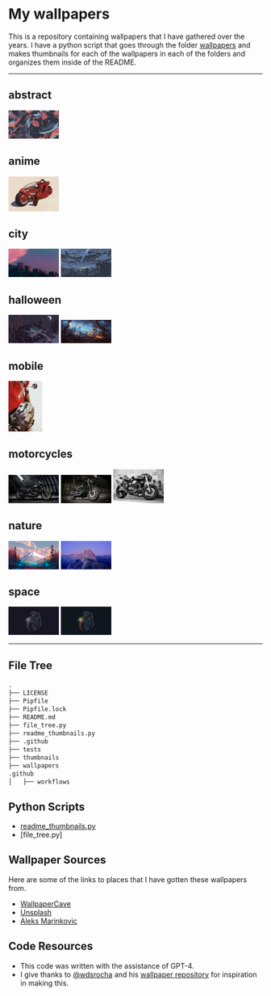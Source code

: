 # My wallpapers

This is a repository containing wallpapers that I have gathered over the years. I have a python script that goes through the folder [wallpapers](/wallpapers) and makes thumbnails for each of the wallpapers in each of the folders and organizes them inside of the README. 

---

<!-- THUMBNAILS_START -->

## abstract

[![ign_colorful.png](thumbnails/abstract/ign_colorful.png)](wallpapers/abstract/ign_colorful.png) 

## anime

[![ilya_kuvshinov_06.jpeg](thumbnails/anime/ilya_kuvshinov_06.jpeg)](wallpapers/anime/ilya_kuvshinov_06.jpeg) 

## city

[![evening-sky.png](thumbnails/city/evening-sky.png)](wallpapers/city/evening-sky.png) [![ign_dudeOnBuilding3.png](thumbnails/city/ign_dudeOnBuilding3.png)](wallpapers/city/ign_dudeOnBuilding3.png) 

## halloween

[![ghfw94chrlt91.png](thumbnails/halloween/ghfw94chrlt91.png)](wallpapers/halloween/ghfw94chrlt91.png) [![wp4767418.jpg](thumbnails/halloween/wp4767418.jpg)](wallpapers/halloween/wp4767418.jpg) 

## mobile

[![aleks-marinkovic-rvziaOyz9_Y-unsplash.jpg](thumbnails/mobile/aleks-marinkovic-rvziaOyz9_Y-unsplash.jpg)](wallpapers/mobile/aleks-marinkovic-rvziaOyz9_Y-unsplash.jpg) 

## motorcycles

[![wp10762147-harley-davidson-dyna-wallpapers.jpg](thumbnails/motorcycles/wp10762147-harley-davidson-dyna-wallpapers.jpg)](wallpapers/motorcycles/wp10762147-harley-davidson-dyna-wallpapers.jpg) [![wp10762149.jpg](thumbnails/motorcycles/wp10762149.jpg)](wallpapers/motorcycles/wp10762149.jpg) [![wp6959117.jpg](thumbnails/motorcycles/wp6959117.jpg)](wallpapers/motorcycles/wp6959117.jpg) 

## nature

[![forrest.png](thumbnails/nature/forrest.png)](wallpapers/nature/forrest.png) [![yosemite.png](thumbnails/nature/yosemite.png)](wallpapers/nature/yosemite.png) 

## space

[![2e3e68fb-b6da-4bb6-8ad3-9a2d335340af.png](thumbnails/space/2e3e68fb-b6da-4bb6-8ad3-9a2d335340af.png)](wallpapers/space/2e3e68fb-b6da-4bb6-8ad3-9a2d335340af.png) [![astronaut-jellyfish-space-digital-art-uhdpaper.com-4K-107.jpg](thumbnails/space/astronaut-jellyfish-space-digital-art-uhdpaper.com-4K-107.jpg)](wallpapers/space/astronaut-jellyfish-space-digital-art-uhdpaper.com-4K-107.jpg) 

<!-- THUMBNAILS_END -->

---

## File Tree 

<!-- BEGIN FILE TREE -->
```text
.
├── LICENSE
├── Pipfile
├── Pipfile.lock
├── README.md
├── file_tree.py
├── readme_thumbnails.py
├── .github
├── tests
├── thumbnails
├── wallpapers
.github
│   ├── workflows
```
<!-- END FILE TREE -->

## Python Scripts 

- [readme_thumbnails.py](readme_thumbnails.py)
- [file_tree.py]

## Wallpaper Sources 

Here are some of the links to places that I have gotten these wallpapers from. 

- [WallpaperCave](https://wallpapercave.com/)
- [Unsplash](https://unsplash.com) 
- [Aleks Marinkovic](https://unsplash.com/@aleks_marinkovic)

## Code Resources 

- This code was written with the assistance of GPT-4. 
- I give thanks to [@wdsrocha](https://github.com/wdsrocha) and his [wallpaper repository](https://github.com/wdsrocha/wallpapers) for inspiration in making this. 
